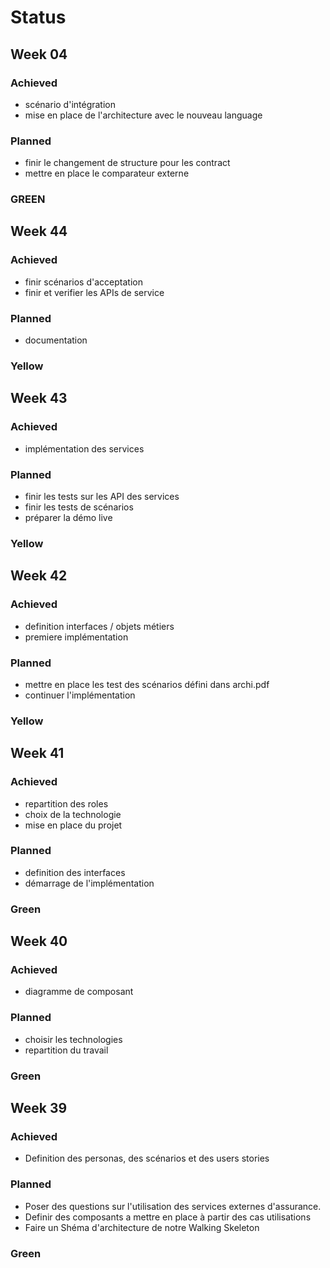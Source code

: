 # Status

## Week 04

### Achieved

- scénario d'intégration
- mise en place de l'architecture avec le nouveau language

### Planned

- finir le changement de structure pour les contract
- mettre en place le comparateur externe 

### GREEN

## Week 44

### Achieved

- finir scénarios d'acceptation
- finir et verifier les APIs de service

### Planned

- documentation

### Yellow

## Week 43

### Achieved

- implémentation des services

### Planned

- finir les tests sur les API des services
- finir les tests de scénarios
- préparer la démo live

### Yellow

## Week 42

### Achieved

- definition interfaces / objets métiers
- premiere implémentation 

### Planned

- mettre en place les test des scénarios défini dans archi.pdf
- continuer l'implémentation

### Yellow

## Week 41

### Achieved

- repartition des roles 
- choix de la technologie
- mise en place du projet 

### Planned

- definition des interfaces 
- démarrage de l'implémentation

### Green

## Week 40

### Achieved

- diagramme de composant

### Planned

- choisir les technologies
- repartition du travail

### Green

## Week 39

### Achieved

- Definition des personas, des scénarios et des users stories

### Planned

- Poser des questions sur l'utilisation des services externes d'assurance.
- Definir des composants a mettre en place à partir des cas utilisations
- Faire un Shéma d'architecture de notre Walking Skeleton

### Green
